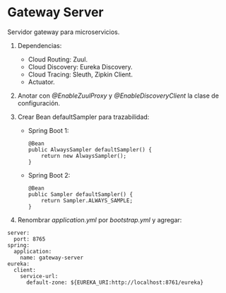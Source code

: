 # Gateway Server

Servidor gateway para microservicios.

1. Dependencias:
	* Cloud Routing: Zuul.
	* Cloud Discovery: Eureka Discovery.
	* Cloud Tracing: Sleuth, Zipkin Client.
	* Actuator.

2. Anotar con *@EnableZuulProxy* y *@EnableDiscoveryClient* la clase de configuración.

3. Crear Bean defaultSampler para trazabilidad:
	* Spring Boot 1:
		```[java]
		@Bean
		public AlwaysSampler defaultSampler() {
			return new AlwaysSampler();
		}
		```
	* Spring Boot 2:
		```[java]
		@Bean
		public Sampler defaultSampler() {
			return Sampler.ALWAYS_SAMPLE;
		}
		```

4. Renombrar *application.yml* por *bootstrap.yml* y agregar:
```[yml]
server:
  port: 8765
spring:
  application:
    name: gateway-server
eureka:
  client:
    service-url:
      default-zone: ${EUREKA_URI:http://localhost:8761/eureka}
```